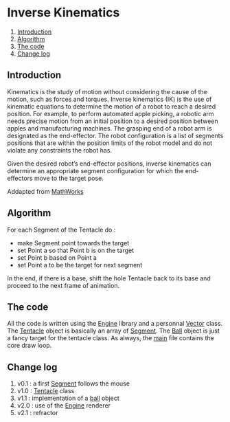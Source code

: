 # Inverse Kinematics
1. [Introduction](#introduction)
2. [Algorithm](#algorithm)
3. [The code](#the-code)
4. [Change log](#change-log)

## Introduction
Kinematics is the study of motion without considering the cause of the motion, such as forces and torques. Inverse kinematics (IK) is the use of kinematic equations to determine the motion of a robot to reach a desired position. For example, to perform automated apple picking, a robotic arm needs precise motion from an initial position to a desired position between apples and manufacturing machines. The grasping end of a robot arm is designated as the end-effector. The robot configuration is a list of segments positions that are within the position limits of the robot model and do not violate any constraints the robot has.

Given the desired robot’s end-effector positions, inverse kinematics can determine an appropriate segment configuration for which the end-effectors move to the target pose.

Addapted from [MathWorks](https://fr.mathworks.com/discovery/inverse-kinematics.html)

## Algorithm
For each Segment of the Tentacle do :
* make Segment point towards the target
* set Point a so that Point b is on the target
* set Point b based on Point a
* set Point a to be the target for next segment

In the end, if there is a base, shift the hole Tentacle back to its base and proceed to the next frame of animation.

## The code
All the code is written using the [Engine](engine.py) library and a personnal [Vector](vector.py) class. The [Tentacle](tentacle.py) object is basically an array of [Segment](segment.py). The [Ball](ball.py) object is just a fancy target for the tentacle class. As always, the [main](main.py) file contains the core draw loop.

## Change log
1.  v0.1 : a first [Segment](segment.py) follows the mouse
2.  v1.0 : [Tentacle](tentacle.py) class
3.  v1.1 : implementation of a [ball](ball.py) object
4.  v2.0 : use of the [Engine](engine.py) renderer
5.  v2.1 : refractor
